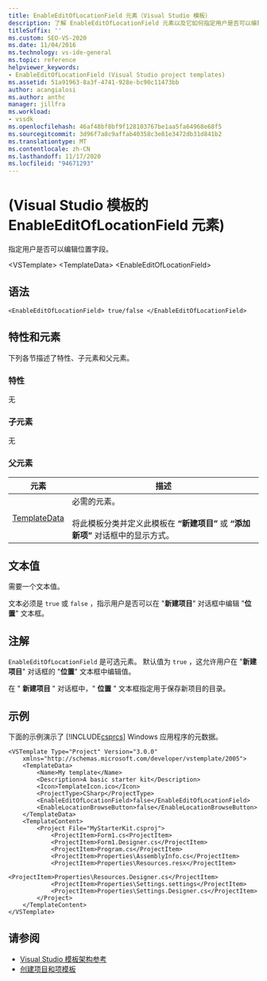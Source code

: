 ```yaml
---
title: EnableEditOfLocationField 元素（Visual Studio 模板）
description: 了解 EnableEditOfLocationField 元素以及它如何指定用户是否可以编辑位置字段。
titleSuffix: ''
ms.custom: SEO-VS-2020
ms.date: 11/04/2016
ms.technology: vs-ide-general
ms.topic: reference
helpviewer_keywords:
- EnableEditOfLocationField (Visual Studio project templates)
ms.assetid: 51a91963-8a3f-4741-928e-bc90c11473bb
author: acangialosi
ms.author: anthc
manager: jillfra
ms.workload:
- vssdk
ms.openlocfilehash: 46af48bf8bf9f128103767be1aa5fa64968e68f5
ms.sourcegitcommit: 3d96f7a8c9affab40358c3e81e3472db31d841b2
ms.translationtype: MT
ms.contentlocale: zh-CN
ms.lasthandoff: 11/17/2020
ms.locfileid: "94671293"
---
```

# <a name="enableeditoflocationfield-element-visual-studio-templates"></a> (Visual Studio 模板的 EnableEditOfLocationField 元素) 
指定用户是否可以编辑位置字段。

 \<VSTemplate> \<TemplateData>
 \<EnableEditOfLocationField>

## <a name="syntax"></a>语法

```
<EnableEditOfLocationField> true/false </EnableEditOfLocationField>
```

## <a name="attributes-and-elements"></a>特性和元素
 下列各节描述了特性、子元素和父元素。

### <a name="attributes"></a>特性
 无

### <a name="child-elements"></a>子元素
 无

### <a name="parent-elements"></a>父元素

|元素|描述|
|-------------|-----------------|
|[TemplateData](../extensibility/templatedata-element-visual-studio-templates.md)|必需的元素。<br /><br /> 将此模板分类并定义此模板在 **“新建项目”** 或 **“添加新项”** 对话框中的显示方式。|

## <a name="text-value"></a>文本值
 需要一个文本值。

 文本必须是 `true` 或 `false` ，指示用户是否可以在 "**新建项目**" 对话框中编辑 "**位置**" 文本框。

## <a name="remarks"></a>注解
 `EnableEditOfLocationField` 是可选元素。 默认值为 `true` ，这允许用户在 "**新建项目**" 对话框的 "**位置**" 文本框中编辑值。

 在 " **新建项目** " 对话框中，" **位置** " 文本框指定用于保存新项目的目录。

## <a name="example"></a>示例
 下面的示例演示了 [!INCLUDE[csprcs](../data-tools/includes/csprcs_md.md)] Windows 应用程序的元数据。

```
<VSTemplate Type="Project" Version="3.0.0"
    xmlns="http://schemas.microsoft.com/developer/vstemplate/2005">
    <TemplateData>
        <Name>My template</Name>
        <Description>A basic starter kit</Description>
        <Icon>TemplateIcon.ico</Icon>
        <ProjectType>CSharp</ProjectType>
        <EnableEditOfLocationField>false</EnableEditOfLocationField>
        <EnableLocationBrowseButton>false</EnableLocationBrowseButton>
    </TemplateData>
    <TemplateContent>
        <Project File="MyStarterKit.csproj">
            <ProjectItem>Form1.cs<ProjectItem>
            <ProjectItem>Form1.Designer.cs</ProjectItem>
            <ProjectItem>Program.cs</ProjectItem>
            <ProjectItem>Properties\AssemblyInfo.cs</ProjectItem>
            <ProjectItem>Properties\Resources.resx</ProjectItem>
            <ProjectItem>Properties\Resources.Designer.cs</ProjectItem>
            <ProjectItem>Properties\Settings.settings</ProjectItem>
            <ProjectItem>Properties\Settings.Designer.cs</ProjectItem>
        </Project>
    </TemplateContent>
</VSTemplate>
```

## <a name="see-also"></a>请参阅
- [Visual Studio 模板架构参考](../extensibility/visual-studio-template-schema-reference.md)
- [创建项目和项模板](../ide/creating-project-and-item-templates.md)
